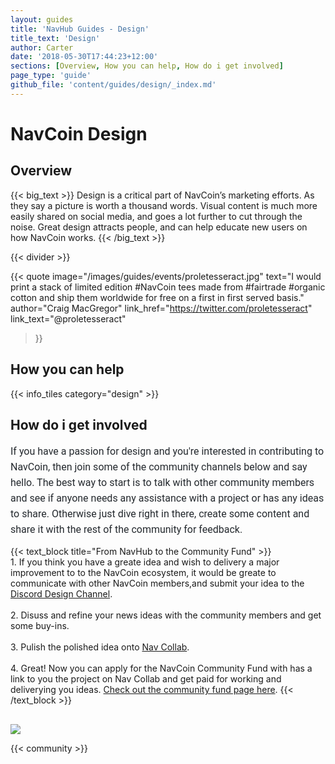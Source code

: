 ```yaml
---
layout: guides
title: 'NavHub Guides - Design'
title_text: 'Design'
author: Carter
date: '2018-05-30T17:44:23+12:00'
sections: [Overview, How you can help, How do i get involved]
page_type: 'guide'
github_file: 'content/guides/design/_index.md'
---
```

# NavCoin Design

## Overview

{{< big_text >}}
Design is a critical part of NavCoin’s marketing efforts. As they say a picture is worth a thousand words. Visual content is much more easily shared on social media, and goes a lot further to cut through the noise. Great design attracts people, and can help educate new users on how NavCoin works.
{{< /big_text >}}

{{< divider >}}


{{< quote
  image="/images/guides/events/proletesseract.jpg"
  text="I would print a stack of limited edition #NavCoin tees made from #fairtrade #organic cotton and ship them worldwide for free on a first in first served basis."
  author="Craig MacGregor"
  link_href="https://twitter.com/proletesseract"
  link_text="@proletesseract"
>}}

## How you can help

{{< info_tiles category="design" >}}

## How do i get involved
<p class="no-title-text">
    If you have a passion for design and you're interested in contributing to NavCoin, then join some of the community channels below and say hello. The best way to start is to talk with other community members and see if anyone needs any assistance with a project or has any ideas to share. Otherwise just dive right in there, create some content and share it with the rest of the community for feedback.
</p>

<style>
.no-title-text{
    max-width: 700px;
    font-family: Roboto;
    font-weight: normal;
    font-size: 16px;
    line-height: 25px;
    text-align: left;
    color: #24292e;
    margin: 0 auto;
}
</style>

{{< text_block
  title="From NavHub to the Community Fund" >}}
    <br>
    1. If you think you have a greate idea and wish to delivery a major improvement to to the NavCoin ecosystem, it would be greate to communicate with other NavCoin members,and submit your idea to the <a href="https://discord.gg/86daWxp" target=e class="a-guide">Discord Design Channel</a>.
    <br><br>
    2. Disuss and refine your news ideas with the community members and get some buy-ins.
    <br><br>
    3. Pulish the polished idea onto <a href="https://collab.navcoin.org/dashboard" class="a-guide" target=e>Nav Collab</a>.
    <br><br>
    4. Great! Now you can apply for the NavCoin Community Fund with has a link to you the project on Nav Collab and get paid for working and deliverying you ideas. <a href="https://navcoin.org/en/community-fund/" target=e class="a-guide">Check out the community fund page here</a>.
{{< /text_block >}}

<img src="/images/guides/workflow.png" style="display: flex; max-width: 700px;margin: 0 auto; margin-top: 30px;">

{{< community >}}
